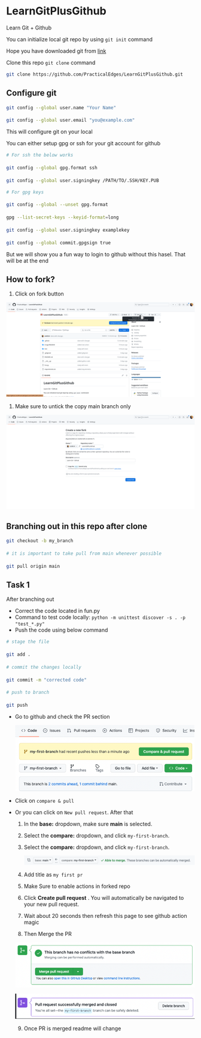 # LearnGitPlusGithub

Learn Git + Github

You can initialize local git repo by using `git init` command

Hope you have downloaded git from [link](https://git-scm.com/downloads)

Clone this repo `git clone` command

```bash
git clone https://github.com/PracticalEdges/LearnGitPlusGithub.git
```

## Configure git

```bash
git config --global user.name "Your Name"

git config --global user.email "you@example.com"
```

This will configure git on your local

You can either setup gpg or ssh for your git account for github

```bash
# For ssh the below works

git config --global gpg.format ssh

git config --global user.signingkey /PATH/TO/.SSH/KEY.PUB
```

```bash
# For gpg keys

git config --global --unset gpg.format

gpg --list-secret-keys --keyid-format=long

git config --global user.signingkey examplekey

git config --global commit.gpgsign true

```

But we will show you a fun way to login to github without this hasel. That will be at the end

## How to fork?

1. Click on fork button

![1719992765060](images/1719992765060.png)

1. Make sure to untick the copy main branch only

![1719992740543](images/1719992740543.png)

## Branching out in this repo after clone

```bash
git checkout -b my_branch

# it is important to take pull from main whenever possible

git pull origin main
```

## Task 1

After branching out

* Correct the code located in fun.py
* Command to test code locally: `python -m unittest discover -s . -p "test_*.py"`
* Push the code using below command

```bash
# stage the file

git add .

# commit the changes locally

git commit -m "corrected code"

# push to branch

git push
```

* Go to github and check the PR section

  ![1719924005837](images/1719924005837.png)
* Click on `compare & pull`
* Or you can click on `New pull request`. After that

  1. In the **base:** dropdown, make sure **main** is selected.
  2. Select the **compare:** dropdown, and click `my-first-branch`.
  3. Select the **compare:** dropdown, and click `my-first-branch`.

     ![1719924192022](images/1719924192022.png)
  4. Add title as `my first pr`
  5. Make Sure to enable actions in forked repo
  6. Click  **Create pull request** . You will automatically be navigated to your new pull request.
  7. Wait about 20 seconds then refresh this page to see github action magic
  8. Then Merge the PR

  ![1719934132100](images/1719934132100.png)

  ![1719934148503](images/1719934148503.png)

  9. Once PR is merged readme will change
